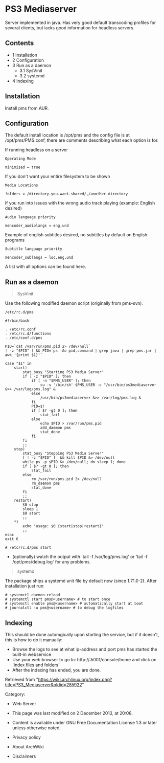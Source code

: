 PS3 Mediaserver
===============

Server implemented in java. Has very good default transcoding profiles
for several clients, but lacks good information for headless servers.

Contents
--------

-   1 Installation
-   2 Configuration
-   3 Run as a daemon
    -   3.1 SysVinit
    -   3.2 systemd
-   4 Indexing

Installation
------------

Install pms from AUR.

Configuration
-------------

The default install location is /opt/pms and the config file is at
/opt/pms/PMS.conf, there are comments describing what each option is
for.

If running headless on a server

    Operating Mode

    minimized = true

If you don't want your entire filesystem to be shown

    Media Locations

    folders = /directory.you.want.shared/,/another.directory

If you run into issues with the wrong audio track playing (example:
English desired)

    Audio language priority

    mencoder_audiolangs = eng,und

Example of english subtitles desired, no subtitles by default on English
programs

    Subtitle language priority

    mencoder_sublangs = loc,eng,und

A list with all options can be found here.

Run as a daemon
---------------

> SysVinit

Use the following modified daemon script (originally from pms-svn).

    /etc/rc.d/pms

    #!/bin/bash

    . /etc/rc.conf
    . /etc/rc.d/functions
    . /etc/conf.d/pms

    PID=`cat /var/run/pms.pid 2> /dev/null`
    [ -z "$PID" ] && PID=`ps -Ao pid,command | grep java | grep pms.jar | awk '{print $1}'`

    case "$1" in
    	start)
    		stat_busy "Starting PS3 Media Server"
    		if [ -z "$PID" ]; then
    			if [ -n "$PMS_USER" ]; then
    				su -s '/bin/sh' $PMS_USER -c "/usr/bin/ps3mediaserver &>> /var/log/pms.log" &
    			else
    				/usr/bin/ps3mediaserver &>> /var/log/pms.log &
    			fi
    			PID=$!
    			if [ $? -gt 0 ]; then
    				stat_fail
    			else
    				echo $PID > /var/run/pms.pid
    				add_daemon pms
    				stat_done
    			fi
    		fi
    		;;
    	stop)
    		stat_busy "Stopping PS3 Media Server"
    		[ ! -z "$PID" ]  && kill $PID &> /dev/null
    		while ps -p $PID &> /dev/null; do sleep 1; done
    		if [ $? -gt 0 ]; then
    			stat_fail
    		else
    			rm /var/run/pms.pid 2> /dev/null
    			rm_daemon pms
    			stat_done
    		fi
    		;;
    	restart)
    		$0 stop
    		sleep 1
    		$0 start
    		;;
    	*)
    		echo "usage: $0 {start|stop|restart}"
    		;;
    esac
    exit 0

    # /etc/rc.d/pms start

-   (optionally) watch the output with 'tail -f /var/log/pms.log' or
    'tail -f /opt/pms/debug.log' for any problems.

> systemd

The package ships a systemd unit file by default now (since 1.71.0-2).
After installation just run:

    # systemctl daemon-reload
    # systemctl start pms@<username> # to start once
    # systemctl enable pms@<username> # automatically start at boot
    # journalctl -u pms@<username> # to debug the logfiles

Indexing
--------

This should be done automgically upon starting the service, but if it
doesn't, this is how to do it manually:

-   Browse the logs to see at what ip-address and port pms has started
    the built-in webservice
-   Use your web browser to go to:
    http://<ip-address-of-your-server>:5001/console/home and click on
    'index files and folders'
-   After the indexing has ended, you are done.

Retrieved from
"https://wiki.archlinux.org/index.php?title=PS3_Mediaserver&oldid=285922"

Category:

-   Web Server

-   This page was last modified on 2 December 2013, at 20:08.
-   Content is available under GNU Free Documentation License 1.3 or
    later unless otherwise noted.
-   Privacy policy
-   About ArchWiki
-   Disclaimers
